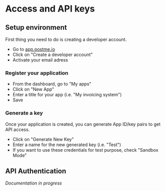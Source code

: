 # Access and API keys

## Setup environment

First thing you need to do is creating a developer account.
* Go to [app.postme.io](https://app.postme.io)
* Click on "Create a developer account"
* Activate your email adress

### Register your application

* From the dashboard, go to "My apps"
* Click on "New App"
* Enter a title for your app (i.e. "My invoicing system")
* Save

### Generate a key

Once your application is created, you can generate App ID/key pairs to get API access.

* Click on "Generate New Key"
* Enter a name for the new generated key (i.e. "Test")
* If you want to use these credentials for test purpose, check "Sandbox Mode"


## API Authentication

*Documentation in progress*
